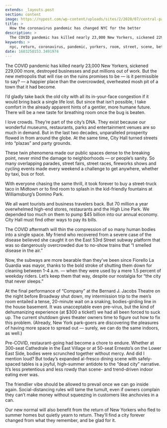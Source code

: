 ```yaml
--- 
extends: _layouts.post 
section: content 
image: https://nypost.com/wp-content/uploads/sites/2/2020/07/central-park.jpg?quality=90&strip=all&w=1200 
title: > 
  How the coronavirus pandemic has changed NYC for the better 
description: > 
  The COVID pandemic has killed nearly 23,000 New Yorkers, sickened 229,000 more, destroyed businesses and put millions out of work.I’d gladly take back the old city with all its in-your-face congestion if it would bring back a single life lost.The COVID aftermath will thin the compression of so many human bodies into a single space.Our new normal will also benefit from the return of New Yorkers who fled to summer homes but quietly yearn to return.They’ll find a city forever changed from what they remember, and be glad for it. 
keywords: > 
  nyc, return, coronavirus, pandemic, yorkers, room, street, scene, better, city, changed, east, single, restaurants, space 
date: 1603250153.3491974 
--- 
```

<div><p>The COVID pandemic has killed nearly 23,000 New Yorkers, sickened 229,000 more, destroyed businesses and put millions out of work. But the new metropolis that will rise on the ruins promises to be &#8212; is it permissible to say? &#8212; a happier place than the overcrowded, overheated mosh pit of a town that it had become.</p>
<p>I&#8217;d gladly take back the old city with all its in-your-face congestion if it would bring back a single life lost. But since that isn&#8217;t possible, I take comfort in the already apparent hints of a gentler, more humane future. There will be a new taste for breathing room once the bug is beaten.</p>
<p>I love crowds. They&#8217;re part of the city&#8217;s DNA. They exist because our wonderful museums, restaurants, parks and entertainment venues are so much in demand. But in the last two decades, unparalleled prosperity flowed in from around the globe. At the same time, City Hall turned streets into &#8220;plazas&#8221; and party grounds.</p>
<p>These twin phenomena made our public spaces dense to the breaking point, never mind the damage to neighborhoods &#8212; or people&#8217;s sanity. So many overlapping parades, street fairs, street races, fireworks shows and cycling events made every weekend a challenge to get anywhere, whether by taxi, bus or foot.</p>
<p>With everyone chasing the same thrill, it took forever to buy a street-truck taco in Midtown or to find room to splash in the kid-friendly fountains at Williamsburg&#8217;s Domino Park.</p>
<p>We all want tourists and business travelers back. But 70 million a year overwhelmed high-end stores, restaurants and the High Line Park. We depended too much on them to pump $45 billion into our annual economy. City Hall must find other ways to pay its bills.</p>
 
<p>The COVID aftermath will thin the compression of so many human bodies into a single space. My friend who recovered from a severe case of the disease believed she caught it on the East 53rd Street subway platform that was so dangerously overcrowded due to no-show trains that &#8220;I smelled disease in the air.&#8221;</p>
<p>Now, the subways are more bearable than they&#8217;ve been since Fiorello La Guardia was mayor, thanks to the bold stroke of shutting them down for cleaning between 1-4 a.m. &#8212; when they were used by a mere 1.5 percent of weekday riders. Let&#8217;s keep them that way, despite our nostalgia for &#8220;the city that never sleeps.&#8221;</p>
<p>At the final performance of &#8220;Company&#8221; at the Bernard J. Jacobs Theatre on the night before Broadway shut down, my intermission trip to the men&#8217;s room entailed a tense, 20-minute wait on a snaking, bodies-girding line in the house basement. It was unacceptable even pre-virus, but the kind of dehumanizing experience (at $300 a ticket!) we had all been forced to suck up. The current shutdown gives theater owners time to figure out how to fix this problem. (Already, New York park-goers are discovering the pleasures of having more space to spread out &#8212; surely, we can do the same indoors, as well.)</p>
<p>Pre-COVID, restaurant-going had become a chore to endure. Whether at 300-seat Cathedrale in the East Village or at 50-seat Ernesto&#8217;s on the Lower East Side, bodies were scrunched together without mercy. And did I mention loud? But today&#8217;s expanded al-fresco dining scene with safely-spaced tables is a joyful, high-summer antidote to the &#8220;dead city&#8221; narrative. It&#8217;s less pretentious and less rowdy than scene- and trend-driven indoor eating ever was.</p>
<p>The friendlier vibe should be allowed to prevail once we can go inside again. Social-distancing rules will tame the tumult, even if owners complain they can&#8217;t make money without squeezing in customers like anchovies in a can.</p>
<p>Our new normal will also benefit from the return of New Yorkers who fled to summer homes but quietly yearn to return. They&#8217;ll find a city forever changed from what they remember, and be glad for it.</p>
			</div>